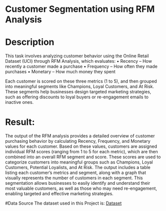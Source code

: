 # Customer Segmentation using RFM Analysis 
# Description
This task involves analyzing customer behavior using the Online Retail Dataset (UCI) through RFM Analysis, which evaluates:
•	Recency – How recently a customer made a purchase
•	Frequency – How often they made purchases
•	Monetary – How much money they spent

Each customer is scored on these three metrics (1 to 5), and then grouped into meaningful segments like Champions, Loyal Customers, and At Risk. These segments help businesses design targeted marketing strategies, such as offering discounts to loyal buyers or re-engagement emails to inactive ones.

# Result: 
The output of the RFM analysis provides a detailed overview of customer purchasing behavior by calculating Recency, Frequency, and Monetary values for each customer. Based on these values, customers are assigned individual RFM scores (ranging from 1 to 5 for each metric), which are then combined into an overall RFM segment and score. These scores are used to categorize customers into meaningful groups such as Champions, Loyal Customers, Potential Loyalists, and At Risk. The output includes a table listing each customer’s metrics and segment, along with a graph that visually represents the number of customers in each segment. This segmentation allows businesses to easily identify and understand their most valuable customers, as well as those who may need re-engagement, enabling targeted and effective marketing strategies.

#Data Source
The dataset used in this Project is: [Dataset](https://github.com/amaln06/Analyzing-customer-behavior-using-the-Online-Retail-Dataset/blob/main/Online_retail.xlsx)
